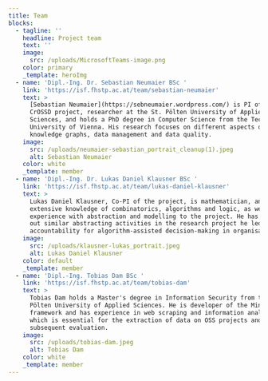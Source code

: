 ```yaml
---
title: Team
blocks:
  - tagline: ''
    headline: Project team
    text: ''
    image:
      src: /uploads/MicrosoftTeams-image.png
    color: primary
    _template: heroImg
  - name: 'Dipl.-Ing. Dr. Sebastian Neumaier BSc '
    link: 'https://isf.fhstp.ac.at/team/sebastian-neumaier'
    text: >
      [Sebastian Neumaier](https://sebneumaier.wordpress.com/) is PI of the
      CrOSSD project, researcher at the St. Pölten University of Applied
      Sciences, and holds a PhD degree in Computer Science from the Technical
      University of Vienna. His research focuses on different aspects of
      knowledge graphs, data management and data quality.
    image:
      src: /uploads/neumaier-sebastian_portrait_cleanup(1).jpeg
      alt: Sebastian Neumaier
    color: white
    _template: member
  - name: 'Dipl.-Ing. Dr. Lukas Daniel Klausner BSc '
    link: 'https://isf.fhstp.ac.at/team/lukas-daniel-klausner'
    text: >
      Lukas Daniel Klausner, Co-PI of the project, is mathematician, and brings
      extensive knowledge of combinatorics, algorithms and logic, as well as
      experience with abstraction and modelling to the project. He has carried
      out similar abstracting activities in the research project he led on
      accountability for algorithm-assisted decision-making in organisations.
    image:
      src: /uploads/klausner-lukas_portrait.jpeg
      alt: Lukas Daniel Klausner
    color: default
    _template: member
  - name: 'Dipl.-Ing. Tobias Dam BSc '
    link: 'https://isf.fhstp.ac.at/team/tobias-dam'
    text: >
      Tobias Dam holds a Master's degree in Information Security from the St.
      Pölten University of Applied Sciences. He is developer of the MiningHunter
      framework and has experience in web scraping and information analysis,
      which is essential for the extraction of data on OSS projects and for the
      subsequent evaluation.
    image:
      src: /uploads/tobias-dam.jpeg
      alt: Tobias Dam
    color: white
    _template: member
---
```





